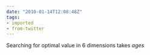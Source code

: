 ```yaml
---
date: "2010-01-14T12:08:48Z"
tags:
- imported
- from-twitter
---
```

Searching for optimal value in 6 dimensions takes *ages*
